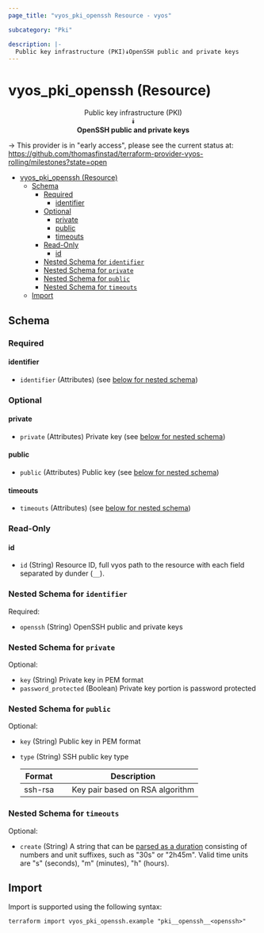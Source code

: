 ```yaml
---
page_title: "vyos_pki_openssh Resource - vyos"

subcategory: "Pki"

description: |-
  Public key infrastructure (PKI)⯯OpenSSH public and private keys
---
```


# vyos_pki_openssh (Resource)
<center>

Public key infrastructure (PKI)  
⯯  
**OpenSSH public and private keys**


</center>

-> This provider is in "early access", please see the current status at: https://github.com/thomasfinstad/terraform-provider-vyos-rolling/milestones?state=open

<!--TOC-->

- [vyos_pki_openssh (Resource)](#vyos_pki_openssh-resource)
  - [Schema](#schema)
    - [Required](#required)
      - [identifier](#identifier)
    - [Optional](#optional)
      - [private](#private)
      - [public](#public)
      - [timeouts](#timeouts)
    - [Read-Only](#read-only)
      - [id](#id)
    - [Nested Schema for `identifier`](#nested-schema-for-identifier)
    - [Nested Schema for `private`](#nested-schema-for-private)
    - [Nested Schema for `public`](#nested-schema-for-public)
    - [Nested Schema for `timeouts`](#nested-schema-for-timeouts)
  - [Import](#import)

<!--TOC-->

<!-- schema generated by tfplugindocs -->
## Schema

### Required

#### identifier
- `identifier` (Attributes) (see [below for nested schema](#nestedatt--identifier))

### Optional

#### private
- `private` (Attributes) Private key (see [below for nested schema](#nestedatt--private))
#### public
- `public` (Attributes) Public key (see [below for nested schema](#nestedatt--public))
#### timeouts
- `timeouts` (Attributes) (see [below for nested schema](#nestedatt--timeouts))

### Read-Only

#### id
- `id` (String) Resource ID, full vyos path to the resource with each field separated by dunder (`__`).

<a id="nestedatt--identifier"></a>
### Nested Schema for `identifier`

Required:

- `openssh` (String) OpenSSH public and private keys


<a id="nestedatt--private"></a>
### Nested Schema for `private`

Optional:

- `key` (String) Private key in PEM format
- `password_protected` (Boolean) Private key portion is password protected


<a id="nestedatt--public"></a>
### Nested Schema for `public`

Optional:

- `key` (String) Public key in PEM format
- `type` (String) SSH public key type

    |  Format   &emsp;|  Description                      |
    |-----------|-----------------------------------|
    |  ssh-rsa  &emsp;|  Key pair based on RSA algorithm  |


<a id="nestedatt--timeouts"></a>
### Nested Schema for `timeouts`

Optional:

- `create` (String) A string that can be [parsed as a duration](https://pkg.go.dev/time#ParseDuration) consisting of numbers and unit suffixes, such as &#34;30s&#34; or &#34;2h45m&#34;. Valid time units are &#34;s&#34; (seconds), &#34;m&#34; (minutes), &#34;h&#34; (hours).

## Import

Import is supported using the following syntax:

```shell
terraform import vyos_pki_openssh.example "pki__openssh__<openssh>"
```
